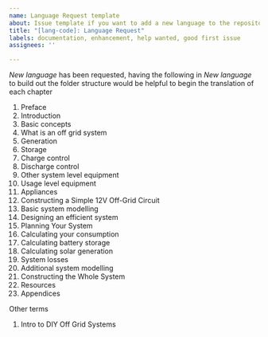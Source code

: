 ```yaml
---
name: Language Request template
about: Issue template if you want to add a new language to the repository.
title: "[lang-code]: Language Request"
labels: documentation, enhancement, help wanted, good first issue
assignees: ''

---
```


*New language* has been requested, having the following in *New language* to build out the folder structure would be helpful to begin the translation of each chapter

1. Preface
2. Introduction
3. Basic concepts
4. What is an off grid system
5. Generation
6. Storage
7. Charge control
8. Discharge control
9. Other system level equipment
10. Usage level equipment
11. Appliances
12. Constructing a Simple 12V Off-Grid Circuit
13. Basic system modelling
14. Designing an efficient system
15. Planning Your System
16. Calculating your consumption
17. Calculating battery storage
18. Calculating solar generation
19. System losses
20. Additional system modelling
21. Constructing the Whole System
22. Resources
23. Appendices

Other terms
1. Intro to DIY Off Grid Systems